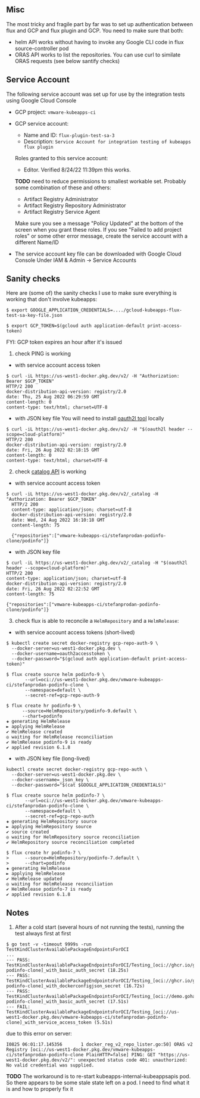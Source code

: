## Misc
The most tricky and fragile part by far was to set up authentication between flux and GCP and flux plugin and GCP. You need to make sure that both:
- helm API works without having to invoke any Google CLI code in flux source-controller pod
- ORAS API works to list the repositories. You can use curl to similate ORAS requests (see below santify checks) 

## Service Account
The following service account was set up for use by the integration tests using
Google Cloud Console
- GCP project: `vmware-kubeapps-ci`
- GCP service account:
    - Name and ID: `flux-plugin-test-sa-3`
    - Description: `Service Account for integration testing of kubeapps flux plugin`

  Roles granted to this service account:
    - Editor. Verified 8/24/22 11:39pm this works. 

  **TODO** need to reduce permissions to smallest workable set. 
  Probably some combination of these and others:
    - Artifact Registry Administrator
    - Artifact Registry Repository Administrator
    - Artifact Registry Service Agent

  Make sure you see a message "Policy Updated" at the bottom of the screen when you grant these roles.
  If you see "Failed to add project roles" or some other error message,
  create the service account with a different Name/ID
- The service account key file can be downloaded with Google Cloud Console
     Under IAM & Admin -> Service Accounts

## Sanity checks 
Here are (some of) the sanity checks I use to make sure everything is working that don't involve kubeapps:
```
$ export GOOGLE_APPLICATION_CREDENTIALS=..../gcloud-kubeapps-flux-test-sa-key-file.json

$ export GCP_TOKEN=$(gcloud auth application-default print-access-token)
```
FYI: GCP token expires an hour after it's issued

1. check PING is working 
  * with service account access token 

```
$ curl -iL https://us-west1-docker.pkg.dev/v2/ -H "Authorization: Bearer $GCP_TOKEN"
HTTP/2 200 
docker-distribution-api-version: registry/2.0
date: Thu, 25 Aug 2022 06:29:59 GMT
content-length: 0
content-type: text/html; charset=UTF-8
```

  * with JSON key file
  You will need to install [oauth2l tool](https://github.com/google/oauth2l) locally
```
$ curl -iL https://us-west1-docker.pkg.dev/v2/ -H "$(oauth2l header --scope=cloud-platform)"
HTTP/2 200 
docker-distribution-api-version: registry/2.0
date: Fri, 26 Aug 2022 02:18:15 GMT
content-length: 0
content-type: text/html; charset=UTF-8
```

2. check [catalog API](https://github.com/opencontainers/distribution-spec/blob/main/spec.md#listing-repositories) is working 
  * with service account access token
```
$ curl -iL https://us-west1-docker.pkg.dev/v2/_catalog -H "Authorization: Bearer $GCP_TOKEN"
  HTTP/2 200
  content-type: application/json; charset=utf-8
  docker-distribution-api-version: registry/2.0
  date: Wed, 24 Aug 2022 16:10:18 GMT
  content-length: 75

  {"repositories":["vmware-kubeapps-ci/stefanprodan-podinfo-clone/podinfo"]}
```
  * with JSON key file
```
$ curl -iL https://us-west1-docker.pkg.dev/v2/_catalog -H "$(oauth2l header --scope=cloud-platform)"
HTTP/2 200 
content-type: application/json; charset=utf-8
docker-distribution-api-version: registry/2.0
date: Fri, 26 Aug 2022 02:22:52 GMT
content-length: 75

{"repositories":["vmware-kubeapps-ci/stefanprodan-podinfo-clone/podinfo"]}
```

3. check flux is able to reconcile a `HelmRepository` and a `HelmRelease`:
  * with service account access tokens (short-lived)
```
$ kubectl create secret docker-registry gcp-repo-auth-9 \
  --docker-server=us-west1-docker.pkg.dev \
  --docker-username=oauth2accesstoken \
  --docker-password="$(gcloud auth application-default print-access-token)"

$ flux create source helm podinfo-9 \
       --url=oci://us-west1-docker.pkg.dev/vmware-kubeapps-ci/stefanprodan-podinfo-clone \
       --namespace=default \
       --secret-ref=gcp-repo-auth-9

$ flux create hr podinfo-9 \
      --source=HelmRepository/podinfo-9.default \
      --chart=podinfo
✚ generating HelmRelease
► applying HelmRelease
✔ HelmRelease created
◎ waiting for HelmRelease reconciliation
✔ HelmRelease podinfo-9 is ready
✔ applied revision 6.1.8
```
  * with JSON key file (long-lived)
```
kubectl create secret docker-registry gcp-repo-auth \
  --docker-server=us-west1-docker.pkg.dev \
  --docker-username=_json_key \
  --docker-password="$(cat $GOOGLE_APPLICATION_CREDENTIALS)"

$ flux create source helm podinfo-7 \
       --url=oci://us-west1-docker.pkg.dev/vmware-kubeapps-ci/stefanprodan-podinfo-clone \
       --namespace=default \
       --secret-ref=gcp-repo-auth
✚ generating HelmRepository source
► applying HelmRepository source
✔ source created
◎ waiting for HelmRepository source reconciliation
✔ HelmRepository source reconciliation completed

$ flux create hr podinfo-7 \
>      --source=HelmRepository/podinfo-7.default \
>      --chart=podinfo
✚ generating HelmRelease
► applying HelmRelease
✔ HelmRelease updated
◎ waiting for HelmRelease reconciliation
✔ HelmRelease podinfo-7 is ready
✔ applied revision 6.1.8
```

## Notes
1. After a cold start (several hours of not running the tests), running the test always first at first
```
$ go test -v -timeout 9999s -run TestKindClusterAvailablePackageEndpointsForOCI 
...
--- PASS: TestKindClusterAvailablePackageEndpointsForOCI/Testing_[oci://ghcr.io/gfichtenholt/stefanprodan-podinfo-clone]_with_basic_auth_secret (18.25s)
--- PASS: TestKindClusterAvailablePackageEndpointsForOCI/Testing_[oci://ghcr.io/gfichtenholt/stefanprodan-podinfo-clone]_with_dockerconfigjson_secret (16.72s)
--- PASS: TestKindClusterAvailablePackageEndpointsForOCI/Testing_[oci://demo.goharbor.io/stefanprodan-podinfo-clone]_with_basic_auth_secret (17.51s)
--- FAIL: TestKindClusterAvailablePackageEndpointsForOCI/Testing_[oci://us-west1-docker.pkg.dev/vmware-kubeapps-ci/stefanprodan-podinfo-clone]_with_service_access_token (5.51s)
```

due to this error on server:
```
I0825 06:01:17.145356       1 docker_reg_v2_repo_lister.go:50] ORAS v2 Registry [oci://us-west1-docker.pkg.dev/vmware-kubeapps-ci/stefanprodan-podinfo-clone PlainHTTP=false] PING: GET "https://us-west1-docker.pkg.dev/v2/": unexpected status code 401: unauthorized: No valid credential was supplied.
```
**TODO** The workaround is to re-start kubeapps-internal-kubeappsapis pod. So there appears to be some stale state left on a pod. I need to find what it is and how to properly fix it
